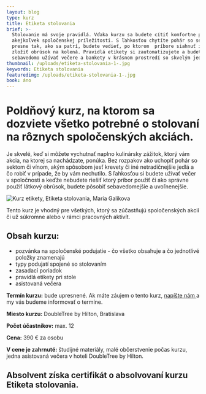 ```yaml
---
layout: blog
type: kurz
title: Etiketa stolovania
brief: >-
  Stolovanie má svoje pravidlá. Vďaka kurzu sa budete cítiť komfortne pri
  akejkoľvek spoločenskej príležitosti. S ľahkosťou chytíte pohár so sektom
  presne tak, ako sa patrí, budete vedieť, po ktorom  príbore siahnuť i ako
  zložiť obrúsok na kolená. Pravidlá etikety si zautomatizujete a budete si
  sebavedomo užívať večere a bankety v krásnom prostredí so skvelým jedlom.
thumbnail: /uploads/etiketa-stolovania-1-.jpg
keywords: Etiketa stolovania
featuredimg: /uploads/etiketa-stolovania-1-.jpg
book: áno
---
```

# Poldňový kurz, na ktorom sa dozviete všetko potrebné o stolovaní na rôznych spoločenských akciách.

Je skvelé, keď si môžete vychutnať naplno kulinársky zážitok, ktorý vám akcia, na ktorej sa nachádzate, ponúka. Bez rozpakov ako uchopiť pohár so sektom či vínom, akým spôsobom jesť krevety či iné netradičnejšie jedlá a čo robiť v prípade, že by vám nechutilo. S ľahkosťou si budete užívať večer v spoločnosti a keďže nebudete riešiť ktorý príbor použiť či ako správne použiť látkový obrúsok, budete pôsobiť sebavedomejšie a uvoľnenejšie. 

![Kurz etikety, Etiketa stolovania, Maria Galikova](/uploads/etiketa-stolovania-1-.jpg)

Tento kurz je vhodný pre všetkých, ktorý sa zúčastňujú spoločenských akcií či už súkromne alebo v rámci pracovných aktivít.

## Obsah kurzu:

* pozvánka na spoločenské podujatie - čo všetko obsahuje a čo jednotlivé položky znamenajú
* typy podujatí spojené so stolovaním
* zasadací poriadok
* pravidlá etikety pri stole
* asistovaná večera 

**Termín kurzu:** bude upresnené. Ak máte záujem o tento kurz, [napíšte nám ](https://www.mariagalikova.sk/kontakt/)a my vás budeme informovať o termíne.

**Miesto kurzu:** DoubleTree by Hilton, Bratislava

**Počet účastníkov:** max. 12

**Cena:** 390 € za osobu

**V cene je zahrnuté:** študijné materiály, malé občerstvenie počas kurzu, jedna asistovaná večera v hoteli DoubleTree by Hilton.

## **Absolvent získa certifikát o absolvovaní kurzu Etiketa stolovania.**
